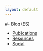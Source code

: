 ```yaml
---
layout: default
---
```


#- [Blog (ES)](./blog.html)
- [Publications](./publications.html)
- [Resources](./resources.html)
- [Social](./social.html)
